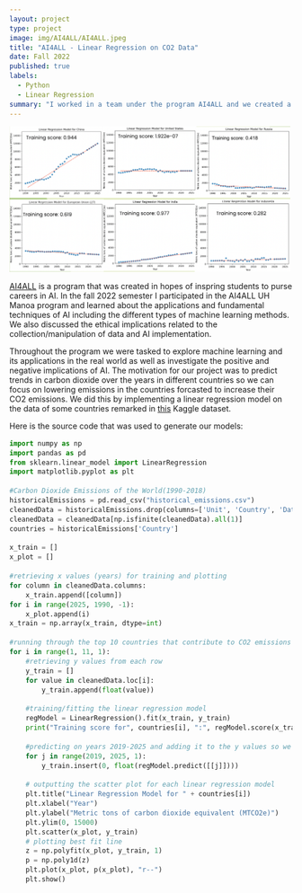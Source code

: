 ```yaml
---
layout: project
type: project
image: img/AI4ALL/AI4ALL.jpeg
title: "AI4ALL - Linear Regression on CO2 Data"
date: Fall 2022
published: true
labels:
  - Python
  - Linear Regression
summary: "I worked in a team under the program AI4ALL and we created a linear regression model using CO2 data."
---
```


<img class="img-fluid" width="500px" src="../img/AI4ALL/linearRegression.png">

[AI4ALL](https://ai-4-all.org/) is a program that was created in hopes of inspring students to purse careers in AI. In the fall 2022 semester I participated in the AI4ALL UH Manoa program and learned about the applications and fundamental techniques of AI including the different types of machine learning methods. We also discussed the ethical implications related to the collection/manipulation of data and AI implementation. 

Throughout the program we were tasked to explore machine learning and its applications in the real world as well as investigate the positive and negative implications of AI. The motivation for our project was to predict trends in carbon dioxide over the years in different countries so we can focus on lowering emissions in the countries forcasted to increase their CO2 emissions. We did this by implementing a linear regression model on the data of some countries remarked in [this](https://www.kaggle.com/datasets/ankanhore545/carbon-dioxide-emissions-of-the-world) Kaggle dataset.

Here is the source code that was used to generate our models:

```python
import numpy as np
import pandas as pd
from sklearn.linear_model import LinearRegression
import matplotlib.pyplot as plt

#Carbon Dioxide Emissions of the World(1990-2018)
historicalEmissions = pd.read_csv("historical_emissions.csv")
cleanedData = historicalEmissions.drop(columns=['Unit', 'Country', 'Data source', 'Sector', 'Gas'])
cleanedData = cleanedData[np.isfinite(cleanedData).all(1)]
countries = historicalEmissions['Country']

x_train = []
x_plot = []

#retrieving x values (years) for training and plotting
for column in cleanedData.columns:
    x_train.append([column])
for i in range(2025, 1990, -1):
    x_plot.append(i)
x_train = np.array(x_train, dtype=int)

#running through the top 10 countries that contribute to CO2 emissions
for i in range(1, 11, 1):
    #retrieving y values from each row
    y_train = []
    for value in cleanedData.loc[i]:
        y_train.append(float(value))

    #training/fitting the linear regression model
    regModel = LinearRegression().fit(x_train, y_train)
    print("Training score for", countries[i], ":", regModel.score(x_train,y_train))

    #predicting on years 2019-2025 and adding it to the y values so we can plot it
    for j in range(2019, 2025, 1):
        y_train.insert(0, float(regModel.predict([[j]])))

    # outputting the scatter plot for each linear regression model
    plt.title("Linear Regression Model for " + countries[i])
    plt.xlabel("Year")
    plt.ylabel("Metric tons of carbon dioxide equivalent (MTCO2e)")
    plt.ylim(0, 15000)
    plt.scatter(x_plot, y_train)
    # plotting best fit line
    z = np.polyfit(x_plot, y_train, 1)
    p = np.poly1d(z)
    plt.plot(x_plot, p(x_plot), "r--")
    plt.show()
```
